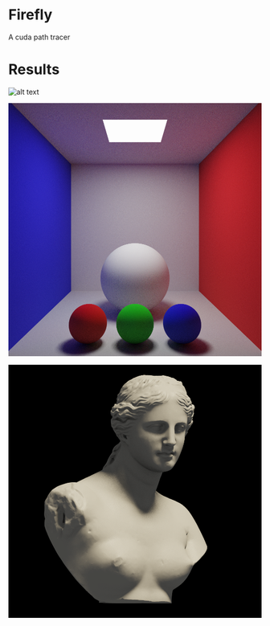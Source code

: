 # Firefly
A cuda path tracer

# Results

![alt text](https://github.com//JakeKurtz/Firefly/blob//master/images/Progress/holy_balls.png?raw=true)

![alt text](https://github.com//JakeKurtz/Firefly/blob//master/images/Progress/20_gi.png?raw=true)

![alt text](https://github.com//JakeKurtz/Firefly/blob//master/images/Progress/18_fuck_yeah.png?raw=true)
